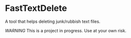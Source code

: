 # FastTextDelete
A tool that helps deleting junk/rubbish text files.

*WARNING*
This is a project in progress. Use at your own risk.
